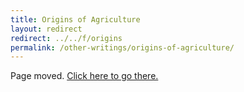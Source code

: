 ```yaml
---
title: Origins of Agriculture
layout: redirect
redirect: ../../f/origins
permalink: /other-writings/origins-of-agriculture/
---
```


Page moved. [Click here to go there.](/f/origins)
